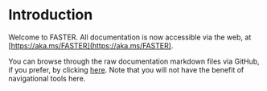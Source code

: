 # Introduction

Welcome to FASTER. All documentation is now accessible via the web, at [https://aka.ms/FASTER](https://aka.ms/FASTER).

You can browse through the raw documentation markdown files via GitHub, if you prefer, by clicking 
[here](_docs/). Note that you will not have the benefit of navigational tools here.
